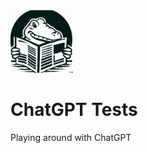 <img src="https://github.com/bart-parka/chatgpt-tests/blob/main/logo.jpg?raw=true" width="100">

# ChatGPT Tests

Playing around with ChatGPT